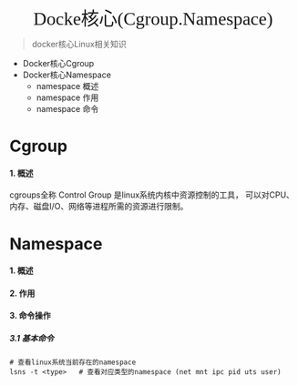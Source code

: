 <div align=center><font face="黑体" size=6>Docke核心(Cgroup.Namespace)</font></div>

> docker核心Linux相关知识

* Docker核心Cgroup
* Docker核心Namespace
  * namespace 概述
  * namespace 作用
  * namespace 命令



# Cgroup

#### 1. 概述

cgroups全称 Control Group 是linux系统内核中资源控制的工具， 可以对CPU、内存、磁盘I/O、网络等进程所需的资源进行限制。





#### 

# Namespace

#### 1. 概述



#### 2. 作用

#### 3. 命令操作

##### 3.1 基本命令

```shell
# 查看linux系统当前存在的namespace 
lsns -t <type>   # 查看对应类型的namespace (net mnt ipc pid uts user)
```



